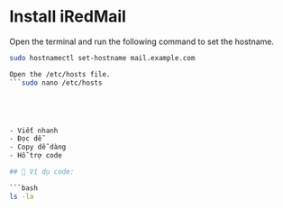 # Install iRedMail

Open the terminal and run the following command to set the hostname.

```bash
sudo hostnamectl set-hostname mail.example.com

Open the /etc/hosts file.
```sudo nano /etc/hosts





- Viết nhanh
- Đọc dễ
- Copy dễ dàng
- Hỗ trợ code

## 🔧 Ví dụ code:

```bash
ls -la
